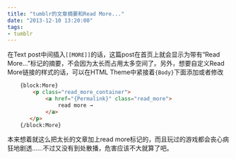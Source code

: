 ```yaml
---
title: "tumblr的文章摘要和Read More..."
date: "2013-12-10 13:20:00"
tags:
- tumblr
---
```

在Text post中间插入`[[MORE]]`的话，这篇post在首页上就会显示为带有“Read More...”标记的摘要，不会因为太长而占用太多空间了。另外，想要自定义Read More链接的样式的话，可以在HTML Theme中紧接着`{Body}`下面添加或者修改

```html
    {block:More}
        <p class="read_more_container">
            <a href="{Permalink}" class="read_more">
                read more →
            </a>
       </p>
    {/block:More}
```

本来想着就这么把太长的文章加上read more标记的，而且玩过的游戏都会丧心病狂地剧透……不过又没有到处散播，危害应该不大就算了吧。